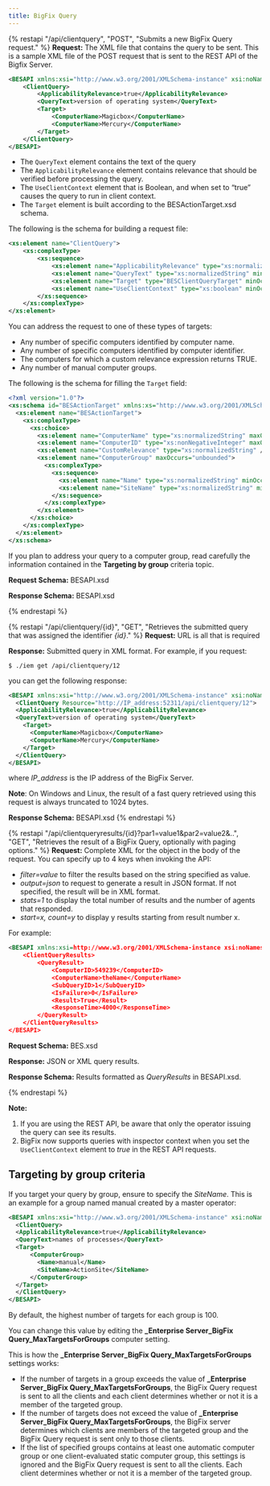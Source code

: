```yaml
---
title: BigFix Query
---
```


{% restapi "/api/clientquery", "POST", "Submits a new BigFix Query request." %}
**Request:** The XML file that contains the query to be sent. This is a sample XML file of the POST request that is sent to the REST API of the Bigfix Server.

```xml
<BESAPI xmlns:xsi="http://www.w3.org/2001/XMLSchema-instance" xsi:noNamespaceSchemaLocation="BESAPI.xsd">
	<ClientQuery>
		<ApplicabilityRelevance>true</ApplicabilityRelevance>
		<QueryText>version of operating system</QueryText>
		<Target>
			<ComputerName>Magicbox</ComputerName>
			<ComputerName>Mercury</ComputerName> 
		</Target>
	</ClientQuery>
</BESAPI>
```

- The `QueryText` element contains the text of the query
- The `ApplicabilityRelevance` element contains relevance that should be verified before processing the query. 
- The `UseClientContext` element that is Boolean, and when set to “true” causes the query to run in client context.
- The `Target` element is built according to the BESActionTarget.xsd schema.

The following is the schema for building a request file:

```xml
<xs:element name="ClientQuery">
	<xs:complexType>
		<xs:sequence>
			<xs:element name="ApplicabilityRelevance" type="xs:normalizedString" minOccurs="1" maxOccurs="1"/>
			<xs:element name="QueryText" type="xs:normalizedString" minOccurs="1" maxOccurs="1"/>
			<xs:element name="Target" type="BESClientQueryTarget" minOccurs="0"/>
			<xs:element name="UseClientContext" type="xs:boolean" minOccurs="0"/>
		</xs:sequence>
	</xs:complexType>
</xs:element>
```

You can address the request to one of these types of targets:

- Any number of specific computers identified by computer name.
- Any number of specific computers identified by computer identifier.
- The computers for which a custom relevance expression returns TRUE.
- Any number of manual computer groups.

The following is the schema for filling the `Target` field:

```xml
<?xml version="1.0"?>
<xs:schema id="BESActionTarget" xmlns:xs="http://www.w3.org/2001/XMLSchema" attributeFormDefault="qualified" elementFormDefault="qualified">
  <xs:element name="BESActionTarget">
    <xs:complexType>
      <xs:choice>
        <xs:element name="ComputerName" type="xs:normalizedString" maxOccurs="unbounded" />
        <xs:element name="ComputerID" type="xs:nonNegativeInteger" maxOccurs="unbounded" />
        <xs:element name="CustomRelevance" type="xs:normalizedString" />
        <xs:element name="ComputerGroup" maxOccurs="unbounded">
          <xs:complexType>
            <xs:sequence>
              <xs:element name="Name" type="xs:normalizedString" minOccurs="1" />
              <xs:element name="SiteName" type="xs:normalizedString" minOccurs="1" />
            </xs:sequence>
          </xs:complexType>
        </xs:element>
      </xs:choice>
    </xs:complexType>
  </xs:element>
</xs:schema>
```

If you plan to address your query to a computer group, read carefully the information contained in the **Targeting by group** criteria topic.

**Request Schema:** BESAPI.xsd

**Response Schema:** BESAPI.xsd

{% endrestapi %}

{% restapi "/api/clientquery/{id}", "GET", "Retrieves the submitted query that was assigned the identifier *{id}*." %}
**Request:** URL is all that is required

**Response:** Submitted query in XML format. 
For example, if you request:

```
$ ./iem get /api/clientquery/12
```

you can get the following response:

```xml
<BESAPI xmlns:xsi="http://www.w3.org/2001/XMLSchema-instance" xsi:noNamespaceSchemaLocation="BESAPI.xsd">
  <ClientQuery Resource="http://IP_address:52311/api/clientquery/12">
  <ApplicabilityRelevance>true</ApplicabilityRelevance>
  <QueryText>version of operating system</QueryText>
    <Target>
      <ComputerName>Magicbox</ComputerName>
      <ComputerName>Mercury</ComputerName>
    </Target>
  </ClientQuery>
</BESAPI>
```
where *IP_address* is the IP address of the BigFix Server.

**Note**: On Windows and Linux, the result of a fast query retrieved using this request is always truncated to 1024 bytes.

**Response Schema:** BESAPI.xsd
{% endrestapi %}

{% restapi "/api/clientqueryresults/{id}?par1=value1&par2=value2&..", "GET", "Retrieves the result of a BigFix Query, optionally with paging options." %}
**Request:** Complete XML for the object in the body of the request. You can specify up to 4 keys when invoking the API:
- *filter=value* to filter the results based on the string specified as value.
- *output=json* to request to generate a result in JSON format. If not specified, the result will be in XML format.
- *stats=1* to display the total number of results and the number of agents that responded.
- *start=x, count=y* to display y results starting from result number x.

For example:
```xml
<BESAPI xmlns:xsi=http://www.w3.org/2001/XMLSchema-instance xsi:noNamespaceSchemaLocation=”BESAPI.xsd”>
	<ClientQueryResults>
		<QueryResult>
			<ComputerID>549239</ComputerID>
			<ComputerName>theName</ComputerName>
			<SubQueryID>1</SubQueryID>
			<IsFailure>0</IsFailure>
			<Result>True</Result>
			<ResponseTime>4000</ResponseTime>
		</QueryResult>
	</ClientQueryResults>
</BESAPI>
```

**Request Schema:** BES.xsd

**Response:** JSON or XML query results.

**Response Schema:** Results formatted as *QueryResults* in BESAPI.xsd.

{% endrestapi %}

**Note:**
1. If you are using the REST API, be aware that only the operator issuing the query can see its results.
2. BigFix now supports queries with inspector context when you set the `UseClientContext` element to *true* in the REST API requests.

## Targeting by group criteria

If you target your query by group, ensure to specify the *SiteName*.
This is an example for a group named manual created by a master operator:

```xml
<BESAPI xmlns:xsi="http://www.w3.org/2001/XMLSchema-instance" xsi:noNamespaceSchemaLocation="BESAPI.xsd">
  <ClientQuery>
  <ApplicabilityRelevance>true</ApplicabilityRelevance>
  <QueryText>names of processes</QueryText>
  <Target>
      <ComputerGroup>
        <Name>manual</Name>
        <SiteName>ActionSite</SiteName>
      </ComputerGroup>
  </Target>
  </ClientQuery>
</BESAPI>
```

By default, the highest number of targets for each group is 100.

You can change this value by editing the **_Enterprise Server_BigFix Query_MaxTargetsForGroups** computer setting.

This is how the **_Enterprise Server_BigFix Query_MaxTargetsForGroups** settings works:
- If the number of targets in a group exceeds the value of **_Enterprise Server_BigFix Query_MaxTargetsForGroups**, the BigFix Query request is sent to all the clients and each client determines whether or not it is a member of the targeted group.
- If the number of targets does not exceed the value of **_Enterprise Server_BigFix Query_MaxTargetsForGroups**, the BigFix server determines which clients are members of the targeted group and the BigFix Query request is sent only to those clients.
- If the list of specified groups contains at least one automatic computer group or one client-evaluated static computer group, this settings is ignored and the BigFix Query request is sent to all the clients. Each client determines whether or not it is a member of the targeted group.
